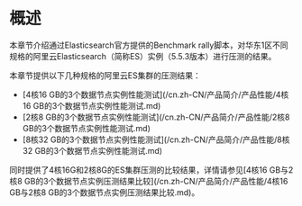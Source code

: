 # 概述

本章节介绍通过Elasticsearch官方提供的Benchmark rally脚本，对华东1区不同规格的阿里云Elasticsearch（简称ES）实例（5.5.3版本）进行压测的结果。

本章节提供以下几种规格的阿里云ES集群的压测结果：

-   [4核16 GB的3个数据节点实例性能测试](/cn.zh-CN/产品简介/产品性能/4核16 GB的3个数据节点实例性能测试.md)
-   [2核8 GB的3个数据节点实例性能测试](/cn.zh-CN/产品简介/产品性能/2核8 GB的3个数据节点实例性能测试.md)
-   [8核32 GB的3个数据节点实例性能测试](/cn.zh-CN/产品简介/产品性能/8核32 GB的3个数据节点实例性能测试.md)

同时提供了4核16G和2核8G的ES集群压测的比较结果，详情请参见[4核16 GB与2核8 GB的3个数据节点实例压测结果比较](/cn.zh-CN/产品简介/产品性能/4核16 GB与2核8 GB的3个数据节点实例压测结果比较.md)。

